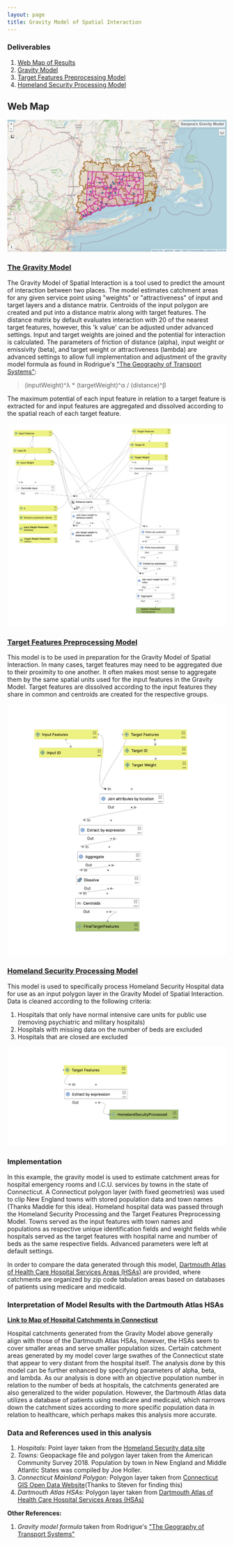 ```yaml
---
layout: page
title: Gravity Model of Spatial Interaction
---
```

### Deliverables
1. [Web Map of Results](assets/)
2. [Gravity Model](assets/GravityModel.model3)
3. [Target Features Preprocessing Model](assets/TargetFeaturesPreprocessing2.model3)
4. [Homeland Security Processing Model](assets/HomelandSecurityPreprocessing.model3)

## Web Map

![map](assets/mapimage.png)


### [The Gravity Model](assets/GravityModel.model3)

The Gravity Model of Spatial Interaction is a tool used to predict the amount of interaction between two places. The model estimates catchment areas for any given service point using "weights" or "attractiveness" of input and target layers and a distance matrix. Centroids of the input polygon are created and put into a distance matrix along with target features. The distance matrix by default evaluates interaction with 20 of the nearest target features, however, this 'k value' can be adjusted under advanced settings. Input and target weights are joined and the potential for interaction is calculated. The parameters of friction of distance (alpha), input weight or emissivity (beta), and target weight or attractiveness (lambda) are advanced settings to allow full implementation and adjustment of the gravity model formula as found in Rodrigue's ["The Geography of Transport Systems"](https://transportgeography.org/contents/methods/spatial-interactions-gravity-model/):
>(inputWeight)^λ * (targetWeight)^α / (distance)^β

The maximum potential of each input feature in relation to a target feature is extracted for and input features are aggregated and dissolved according to the spatial reach of each target feature.

![Image of Gravity Model](assets/GravityModel.png)

### [Target Features Preprocessing Model](assets/TargetFeaturesPreprocessing2.model3)

This model is to be used in preparation for the Gravity Model of Spatial Interaction. In many cases, target features may need to be aggregated due to their proximity to one another. It often makes most sense to aggregate them by the same spatial units used for the input features in the Gravity Model. Target features are dissolved according to the input features they share in common and centroids are created for the respective groups.

![Image of Target Features Preprocessing Model](assets/TargetFeatures.png)

### [Homeland Security Processing Model](assets/HomelandSecurityPreprocessing.model3)

This model is used to specifically process Homeland Security Hospital data for use as an input polygon layer in the Gravity Model of Spatial Interaction. Data is cleaned according to the following criteria:
1. Hospitals that only have normal intensive care units for public use (removing psychiatric and military hospitals)
2. Hospitals with missing data on the number of beds are excluded
3. Hospitals that are closed are excluded

![Image of Homeland Security Preprocessing Model](assets/HomelandSec.png)


### Implementation

In this example, the gravity model is used to estimate catchment areas for hospital emergency rooms and I.C.U. services by towns in the state of Connecticut. A Connecticut polygon layer (with fixed geometries) was used to clip New England towns with stored population data and town names (Thanks Maddie for this idea). Homeland hospital data was passed through the Homeland Security Processing and the Target Features Preprocessing Model. Towns served as the input features with town names and populations as respective unique identification fields and weight fields while hospitals served as the target features with hospital name and number of beds as the same respective fields. Advanced parameters were left at default settings.

In order to compare the data generated through this model, [Dartmouth Atlas of Health Care Hospital Services Areas (HSAs)](https://atlasdata.dartmouth.edu/downloads/supplemental#boundaries) are provided, where catchments are organized by zip code tabulation areas based on databases of patients using medicare and medicaid.


### Interpretation of Model Results with the Dartmouth Atlas HSAs

[**Link to Map of Hospital Catchments in Connecticut**](assets/)

Hospital catchments generated from the Gravity Model above generally align with those of the Dartmouth Atlas HSAs, however, the HSAs seem to cover smaller areas and serve smaller population sizes. Certain catchment areas generated by my model cover large swathes of the Connecticut state that appear to very distant from the hospital itself. The analysis done by this model can be further enhanced by specifying parameters of alpha, beta, and lambda. As our analysis is done with an objective population number in relation to the number of beds at hospitals, the catchments generated are also generalized to the wider population. However, the Dartmouth Atlas data utilizes a database of patients using medicare and medicaid, which narrows down the catchment sizes according to more specific population data in relation to healthcare, which perhaps makes this analysis more accurate.


### Data and References used in this analysis

1. *Hospitals:* Point layer taken from the [Homeland Security data site](https://hifld-geoplatform.opendata.arcgis.com/datasets/6ac5e325468c4cb9b905f1728d6fbf0f_0)
2. *Towns:* Geopackage file and polygon layer taken from the American Community Survey 2018. Population by town in New England and Middle Atlantic States was compiled by Joe Holler.
3. *Connecticut Mainland Polygon:* Polygon layer taken from [Connecticut GIS Open Data Website](https://ct-deep-gis-open-data-website-ctdeep.hub.arcgis.com/datasets/connecticut-mainland-polygon?geometry=-75.593%2C40.778%2C-69.913%2C42.218)(Thanks to Steven for finding this)
4. *Dartmouth Atlas HSAs:* Polygon layer taken from [Dartmouth Atlas of Health Care Hospital Services Areas (HSAs)](https://atlasdata.dartmouth.edu/downloads/supplemental#boundaries)

**Other References:**
1. *Gravity model formula* taken from Rodrigue's ["The Geography of Transport Systems"](https://transportgeography.org/contents/methods/spatial-interactions-gravity-model/)
